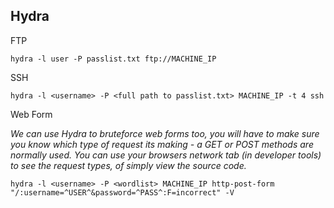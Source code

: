 ## Hydra ##

FTP

`hydra -l user -P passlist.txt ftp://MACHINE_IP`

SSH
 
`hydra -l <username> -P <full path to passlist.txt> MACHINE_IP -t 4 ssh`

Web Form

*We can use Hydra to bruteforce web forms too, you will have to make sure you know which type of request its making - a GET or POST methods are normally used. You can use your browsers network tab (in developer tools) to see the request types, of simply view the source code.*

`hydra -l <username> -P <wordlist> MACHINE_IP http-post-form "/:username=^USER^&password=^PASS^:F=incorrect" -V`




